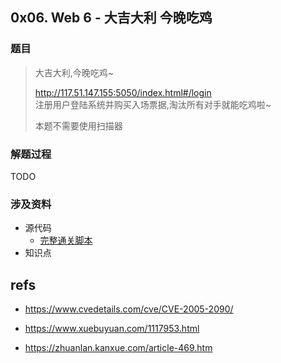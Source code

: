 ## 0x06. Web 6 - 大吉大利 今晚吃鸡
### 题目
> 大吉大利,今晚吃鸡~  
> 
> http://117.51.147.155:5050/index.html#/login  
> 注册用户登陆系统并购买入场票据,淘汰所有对手就能吃鸡啦~  
> 
> 本题不需要使用扫描器  

### 解题过程
TODO

### 涉及资料
- 源代码
  - [完整通关脚本](./index.js)
- 知识点

## refs

- https://www.cvedetails.com/cve/CVE-2005-2090/
- https://www.xuebuyuan.com/1117953.html

- https://zhuanlan.kanxue.com/article-469.htm
